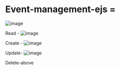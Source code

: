 # Event-management-ejs =
![image](https://github.com/user-attachments/assets/48db47ce-c6e9-4483-b4be-1512be93f6c3)

Read -
![image](https://github.com/user-attachments/assets/dd1eebeb-1ea4-4b42-8518-76be806fa000)

Create -
![image](https://github.com/user-attachments/assets/3755873f-1d98-4985-bcc5-0664b028129f)

Update-
![image](https://github.com/user-attachments/assets/559f6194-5fcb-4823-8395-514f32d3e1b7)

Delete-above
